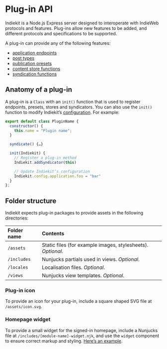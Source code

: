 # Plug-in API

Indiekit is a Node.js Express server designed to interoperate with IndieWeb protocols and features. Plug-ins allow new features to be added, and different protocols and specifications to be supported.

A plug-in can provide any of the following features:

* [application endpoints](add-endpoint.md)
* [post types](add-post-type.md)
* [publication presets](add-preset.md)
* [content store functions](add-store.md)
* [syndication functions](add-syndicator.md)

## Anatomy of a plug-in

A plug-in is a `Class` with an `init()` function that is used to register endpoints, presets, stores and syndicators. You can also use the `init()` function to modify Indiekit’s [configuration](../../configuration/index.md). For example:

```js
export default class PluginName {
  constructor() {
    this.name = "Plugin name";
  }

  syndicate() {…}

  init(Indiekit) {
    // Register a plug-in method
    Indiekit.addSyndicator(this)

    // Update Indiekit’s configuration
    Indiekit.config.application.foo = "bar"
  }
};
```

## Folder structure

Indiekit expects plug-in packages to provide assets in the following directories:

| Folder name | Contents |
| :---------- | :------- |
| `/assets` | Static files (for example images, stylesheets). _Optional_. |
| `/includes` | Nunjucks partials used in views. _Optional_. |
| `/locales` | Localisation files. _Optional_. |
| `/views` | Nunjucks view templates. _Optional_. |

### Plug-in icon

To provide an icon for your plug-in, include a square shaped SVG file at `/assets/icon.svg`.

### Homepage widget

To provide a small widget for the signed-in homepage, include a Nunjucks file at `/includes/[module-name]-widget.njk`, and use the `widget` component to ensure correct markup and styling. [Here’s an example](https://github.com/getindiekit/indiekit/blob/main/packages/endpoint-posts/includes/@indiekit-endpoint-posts-widget.njk).
